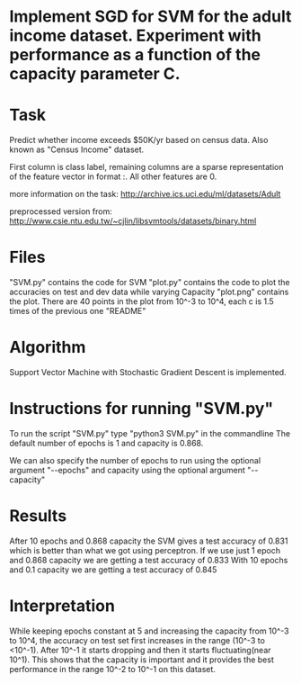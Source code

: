 # Implement SGD for SVM for the adult income dataset. Experiment with performance as a function of the capacity parameter C.


Task
=============================================================================================================
Predict whether income exceeds $50K/yr based on census data. Also known as "Census Income" dataset.

First column is class label, remaining columns are a sparse representation
of the feature vector in format <feature>:<value>.  All other features are 0.

more information on the task:
http://archive.ics.uci.edu/ml/datasets/Adult

preprocessed version from: 
http://www.csie.ntu.edu.tw/~cjlin/libsvmtools/datasets/binary.html


Files
=============================================================================================================
"SVM.py" contains the code for SVM
"plot.py" contains the code to plot the accuracies on test and dev data while varying Capacity
"plot.png" contains the plot. There are 40 points in the plot from 10^-3 to 10^4, each c is 1.5 times of the previous one
"README"


Algorithm
=============================================================================================================
Support Vector Machine with Stochastic Gradient Descent is implemented.


Instructions for running "SVM.py"
=============================================================================================================
To run the script "SVM.py" type "python3 SVM.py" in the commandline
The default number of epochs is 1 and capacity is 0.868.

We can also specify the number of epochs to run using the optional argument "--epochs" and
capacity using the optional argument "--capacity"


Results
=============================================================================================================
After 10 epochs and 0.868 capacity the SVM gives a test accuracy of 0.831 which is better than what we got using perceptron.
If we use just 1 epoch and 0.868 capacity we are getting a test accuracy of 0.833
With 10 epochs and 0.1 capacity we are getting a test accuracy of 0.845


Interpretation
=============================================================================================================
While keeping epochs constant at 5 and increasing the capacity from 10^-3 to 10^4, the accuracy on test set first increases in the range (10^-3 to <10^-1).
After 10^-1 it starts dropping and then it starts fluctuating(near 10^1). This shows that the capacity is important and 
it provides the best performance in the range 10^-2 to 10^-1 on this dataset.  
